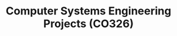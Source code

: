 ---
layout: project_cat
title: Computer Systems Engineering Projects (CO326)
nav_order: 5
permalink: /co326/
has_children: true

code: co326
type: COURSE
parent: Home
has_toc: true
search_exclude: true

default_thumb_image: /data/categories/co326/thumbnail.jpg
description: This section contains projects conducted as a partial requirement to complete the course CO326. The timeline for the project is semester 6 (second semester of the third year) of the undergraduate. The main objective of this is to give students a hand on experience of Industrial Communication Networks.
---